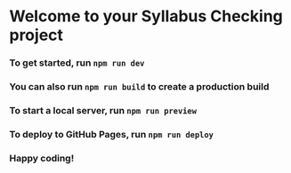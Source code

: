 # Welcome to your Syllabus Checking project

### To get started, run `npm run dev`

### You can also run `npm run build` to create a production build

### To start a local server, run `npm run preview`

### To deploy to GitHub Pages, run `npm run deploy`

### Happy coding!
